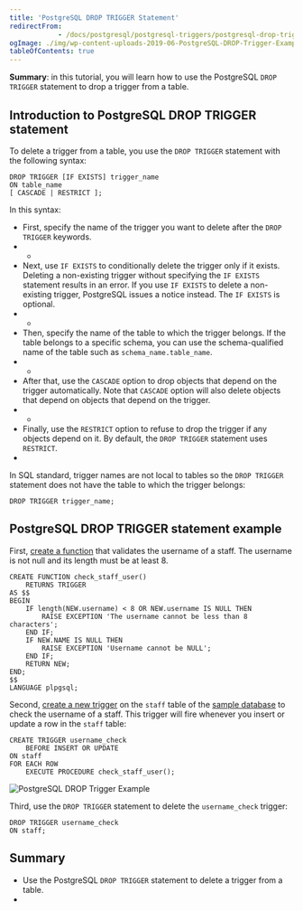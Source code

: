 ```yaml
---
title: 'PostgreSQL DROP TRIGGER Statement'
redirectFrom: 
            - /docs/postgresql/postgresql-triggers/postgresql-drop-trigger/
ogImage: ./img/wp-content-uploads-2019-06-PostgreSQL-DROP-Trigger-Example.png
tableOfContents: true
---
```


**Summary**: in this tutorial, you will learn how to use the PostgreSQL `DROP TRIGGER` statement to drop a trigger from a table.



## Introduction to PostgreSQL DROP TRIGGER statement



To delete a trigger from a table, you use the `DROP TRIGGER` statement with the following syntax:



```
DROP TRIGGER [IF EXISTS] trigger_name
ON table_name
[ CASCADE | RESTRICT ];
```



In this syntax:



- First, specify the name of the trigger you want to delete after the `DROP TRIGGER` keywords.
- -
- Next, use `IF EXISTS` to conditionally delete the trigger only if it exists. Deleting a non-existing trigger without specifying the `IF EXISTS` statement results in an error. If you use `IF EXISTS` to delete a non-existing trigger, PostgreSQL issues a notice instead. The `IF EXISTS` is optional.
- -
- Then, specify the name of the table to which the trigger belongs. If the table belongs to a specific schema, you can use the schema-qualified name of the table such as `schema_name.table_name`.
- -
- After that, use the `CASCADE` option to drop objects that depend on the trigger automatically. Note that `CASCADE` option will also delete objects that depend on objects that depend on the trigger.
- -
- Finally, use the `RESTRICT` option to refuse to drop the trigger if any objects depend on it. By default, the `DROP TRIGGER` statement uses `RESTRICT`.
- 


In SQL standard, trigger names are not local to tables so the `DROP TRIGGER` statement does not have the table to which the trigger belongs:



```
DROP TRIGGER trigger_name;
```



## PostgreSQL DROP TRIGGER statement example



First, [create a function](https://www.postgresqltutorial.com/postgresql-plpgsql/postgresql-create-function/) that validates the username of a staff. The username is not null and its length must be at least 8.



```
CREATE FUNCTION check_staff_user()
    RETURNS TRIGGER
AS $$
BEGIN
    IF length(NEW.username) < 8 OR NEW.username IS NULL THEN
        RAISE EXCEPTION 'The username cannot be less than 8 characters';
    END IF;
    IF NEW.NAME IS NULL THEN
        RAISE EXCEPTION 'Username cannot be NULL';
    END IF;
    RETURN NEW;
END;
$$
LANGUAGE plpgsql;
```



Second, [create a new trigger](https://www.postgresqltutorial.com/postgresql-triggers/creating-first-trigger-postgresql/) on the `staff` table of the [sample database](https://www.postgresqltutorial.com/postgresql-getting-started/postgresql-sample-database/) to check the username of a staff. This trigger will fire whenever you insert or update a row in the `staff` table:



```
CREATE TRIGGER username_check
    BEFORE INSERT OR UPDATE
ON staff
FOR EACH ROW
    EXECUTE PROCEDURE check_staff_user();
```



![PostgreSQL DROP Trigger Example](./img/wp-content-uploads-2019-06-PostgreSQL-DROP-Trigger-Example.png)



Third, use the `DROP TRIGGER` statement to delete the `username_check` trigger:



```
DROP TRIGGER username_check
ON staff;
```



## Summary



- Use the PostgreSQL `DROP TRIGGER` statement to delete a trigger from a table.
- 
